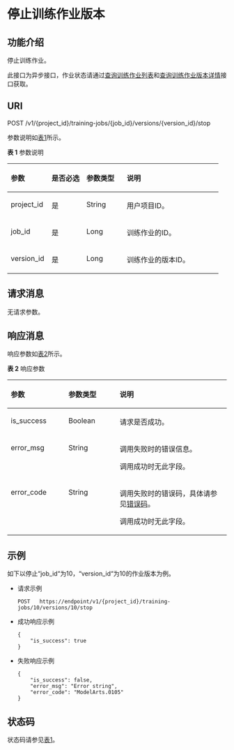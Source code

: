# 停止训练作业版本<a name="modelarts_03_0051"></a>

## 功能介绍<a name="section30162565"></a>

停止训练作业。

此接口为异步接口，作业状态请通过[查询训练作业列表](查询训练作业列表.md)和[查询训练作业版本详情](查询训练作业版本详情.md)接口获取。

## URI<a name="section3027630"></a>

POST /v1/\{project\_id\}/training-jobs/\{job\_id\}/versions/\{version\_id\}/stop

参数说明如[表1](#table38721821155840)所示。

**表 1**  参数说明

<a name="table38721821155840"></a>
<table><thead align="left"><tr id="row43000284155840"><th class="cellrowborder" valign="top" width="19.36%" id="mcps1.2.5.1.1"><p id="p2689837315592"><a name="p2689837315592"></a><a name="p2689837315592"></a>参数</p>
</th>
<th class="cellrowborder" valign="top" width="16.509999999999998%" id="mcps1.2.5.1.2"><p id="p3128459315592"><a name="p3128459315592"></a><a name="p3128459315592"></a>是否必选</p>
</th>
<th class="cellrowborder" valign="top" width="19.139999999999997%" id="mcps1.2.5.1.3"><p id="p5102406515592"><a name="p5102406515592"></a><a name="p5102406515592"></a>参数类型</p>
</th>
<th class="cellrowborder" valign="top" width="44.99%" id="mcps1.2.5.1.4"><p id="p3930857315592"><a name="p3930857315592"></a><a name="p3930857315592"></a>说明</p>
</th>
</tr>
</thead>
<tbody><tr id="row8226193155840"><td class="cellrowborder" valign="top" width="19.36%" headers="mcps1.2.5.1.1 "><p id="p418844415592"><a name="p418844415592"></a><a name="p418844415592"></a>project_id</p>
</td>
<td class="cellrowborder" valign="top" width="16.509999999999998%" headers="mcps1.2.5.1.2 "><p id="p371969415592"><a name="p371969415592"></a><a name="p371969415592"></a>是</p>
</td>
<td class="cellrowborder" valign="top" width="19.139999999999997%" headers="mcps1.2.5.1.3 "><p id="p3285982115592"><a name="p3285982115592"></a><a name="p3285982115592"></a>String</p>
</td>
<td class="cellrowborder" valign="top" width="44.99%" headers="mcps1.2.5.1.4 "><p id="p4439984015592"><a name="p4439984015592"></a><a name="p4439984015592"></a>用户项目ID。</p>
</td>
</tr>
<tr id="row1425542155840"><td class="cellrowborder" valign="top" width="19.36%" headers="mcps1.2.5.1.1 "><p id="p5488438815592"><a name="p5488438815592"></a><a name="p5488438815592"></a>job_id</p>
</td>
<td class="cellrowborder" valign="top" width="16.509999999999998%" headers="mcps1.2.5.1.2 "><p id="p1645043715592"><a name="p1645043715592"></a><a name="p1645043715592"></a>是</p>
</td>
<td class="cellrowborder" valign="top" width="19.139999999999997%" headers="mcps1.2.5.1.3 "><p id="p5741698615592"><a name="p5741698615592"></a><a name="p5741698615592"></a>Long</p>
</td>
<td class="cellrowborder" valign="top" width="44.99%" headers="mcps1.2.5.1.4 "><p id="p2026426715592"><a name="p2026426715592"></a><a name="p2026426715592"></a>训练作业的ID。</p>
</td>
</tr>
<tr id="row5324173613167"><td class="cellrowborder" valign="top" width="19.36%" headers="mcps1.2.5.1.1 "><p id="p1324436161611"><a name="p1324436161611"></a><a name="p1324436161611"></a>version_id</p>
</td>
<td class="cellrowborder" valign="top" width="16.509999999999998%" headers="mcps1.2.5.1.2 "><p id="p1327645412169"><a name="p1327645412169"></a><a name="p1327645412169"></a>是</p>
</td>
<td class="cellrowborder" valign="top" width="19.139999999999997%" headers="mcps1.2.5.1.3 "><p id="p1932443613163"><a name="p1932443613163"></a><a name="p1932443613163"></a>Long</p>
</td>
<td class="cellrowborder" valign="top" width="44.99%" headers="mcps1.2.5.1.4 "><p id="p9134192081113"><a name="p9134192081113"></a><a name="p9134192081113"></a>训练作业的版本ID。</p>
</td>
</tr>
</tbody>
</table>

## 请求消息<a name="section441563135511"></a>

无请求参数。

## 响应消息<a name="section43911483"></a>

响应参数如[表2](#table61691357155927)所示。

**表 2**  响应参数

<a name="table61691357155927"></a>
<table><thead align="left"><tr id="row32271610155927"><th class="cellrowborder" valign="top" width="26.28737126287371%" id="mcps1.2.4.1.1"><p id="p63651488155944"><a name="p63651488155944"></a><a name="p63651488155944"></a>参数</p>
</th>
<th class="cellrowborder" valign="top" width="23.34766523347665%" id="mcps1.2.4.1.2"><p id="p66066406155944"><a name="p66066406155944"></a><a name="p66066406155944"></a>参数类型</p>
</th>
<th class="cellrowborder" valign="top" width="50.364963503649626%" id="mcps1.2.4.1.3"><p id="p49778641155944"><a name="p49778641155944"></a><a name="p49778641155944"></a>说明</p>
</th>
</tr>
</thead>
<tbody><tr id="row1268391823516"><td class="cellrowborder" valign="top" width="26.28737126287371%" headers="mcps1.2.4.1.1 "><p id="p2530905217407"><a name="p2530905217407"></a><a name="p2530905217407"></a>is_success</p>
</td>
<td class="cellrowborder" valign="top" width="23.34766523347665%" headers="mcps1.2.4.1.2 "><p id="p2536505617407"><a name="p2536505617407"></a><a name="p2536505617407"></a>Boolean</p>
</td>
<td class="cellrowborder" valign="top" width="50.364963503649626%" headers="mcps1.2.4.1.3 "><p id="p4130369517407"><a name="p4130369517407"></a><a name="p4130369517407"></a>请求是否成功。</p>
</td>
</tr>
<tr id="row341513612180"><td class="cellrowborder" valign="top" width="26.28737126287371%" headers="mcps1.2.4.1.1 "><p id="p1415665185"><a name="p1415665185"></a><a name="p1415665185"></a>error_msg</p>
</td>
<td class="cellrowborder" valign="top" width="23.34766523347665%" headers="mcps1.2.4.1.2 "><p id="p174152067182"><a name="p174152067182"></a><a name="p174152067182"></a>String</p>
</td>
<td class="cellrowborder" valign="top" width="50.364963503649626%" headers="mcps1.2.4.1.3 "><p id="p17985833171818"><a name="p17985833171818"></a><a name="p17985833171818"></a>调用失败时的错误信息。</p>
<p id="p179882033201819"><a name="p179882033201819"></a><a name="p179882033201819"></a>调用成功时无此字段。</p>
</td>
</tr>
<tr id="row29721694155927"><td class="cellrowborder" valign="top" width="26.28737126287371%" headers="mcps1.2.4.1.1 "><p id="p26964844155944"><a name="p26964844155944"></a><a name="p26964844155944"></a>error_code</p>
</td>
<td class="cellrowborder" valign="top" width="23.34766523347665%" headers="mcps1.2.4.1.2 "><p id="p17378453155944"><a name="p17378453155944"></a><a name="p17378453155944"></a>String</p>
</td>
<td class="cellrowborder" valign="top" width="50.364963503649626%" headers="mcps1.2.4.1.3 "><p id="p65477428155944"><a name="p65477428155944"></a><a name="p65477428155944"></a>调用失败时的错误码，具体请参见<a href="错误码.md">错误码</a>。</p>
<p id="p2071440155944"><a name="p2071440155944"></a><a name="p2071440155944"></a>调用成功时无此字段。</p>
</td>
</tr>
</tbody>
</table>

## 示例<a name="section163412148342"></a>

如下以停止“job\_id“为10，“version\_id“为10的作业版本为例。

-   请求示例

    ```
    POST   https://endpoint/v1/{project_id}/training-jobs/10/versions/10/stop
    ```


-   成功响应示例

    ```
    {
        "is_success": true
    }
    ```

-   失败响应示例

    ```
    {
        "is_success": false,
        "error_msg": "Error string",
        "error_code": "ModelArts.0105"
    }
    ```


## 状态码<a name="section16342114917109"></a>

状态码请参见[表1](状态码.md#table1450010510213)。

